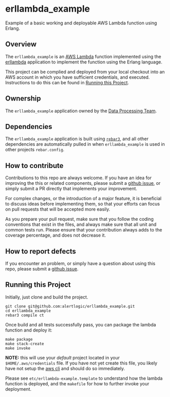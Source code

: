 erllambda_example
=================

Example of a basic working and deployable AWS Lambda function using Erlang.


## Overview

The `erllambda_example` is an [AWS Lambda](https://aws.amazon.com/lambda/)
function implemented using the
[erllambda](https://github.com/alertlogic/erllambda)
application to implement the function using the Erlang language.

This project can be complied and deployed from your local checkout into an
AWS account in which you have sufficient credentials, and executed.
Instructions to do this can be found in
[Running this Project](#running-this-project).


## Ownership

The `erllambda_example` application owned by the
[Data Processing Team](https://alertlogic.atlassian.net/wiki/display/DPT).


## Dependencies

The `erllambda_example` application is built using
[`rebar3`](http://www.rebar3.org), and all other dependencies are
automatically pulled in when `erllambda_example` is used in other projects
`rebar.config`.

## How to contribute

Contributions to this repo are always welcome.  If you have an idea for
improving the this or related components, please submit a
[github issue](https://github.com/alertlogic/erllambda_example/issues),
or simply submit a PR directly that implements your improvement.

For complex changes, or the introduction of a major feature, it is
beneficial to discuss ideas before implementing them, so that your efforts
can focus on pull requests that will be accepted more easily.

As you prepare your pull request, make sure that you follow the coding
conventions that exist in the files, and always make sure that all unit and
common tests run.  Please ensure that your contribution always adds to the
coverage percentage, and does not decrease it.


## How to report defects

If you encounter an problem, or simply have a question about using this
repo, please submit a
[github issue](https://github.com/alertlogic/erllambda_example/issues).


## Running this Project

Initially, just clone and build the project.

```
git clone git@github.com:alertlogic/erllambda_example.git
cd erllambda_example
rebar3 compile ct
```

Once build and all tests successfully pass, you can package the lambda
function and deploy it:

```
make package
make stack-create
make invoke
```

**NOTE:** this will use your *default* project located in your
`$HOME/.aws/credentials` file.  If you have not yet create this file, you
likely have not setup the [aws cli](https://aws.amazon.com/cli/) and should
do so immediately.

Please see `etc/erllambda-example.template` to understand how the lambda
function is deployed, and the `makefile` for how to further invoke your
deployment.


<!--- vim: sw=4 et ts=4 -->
